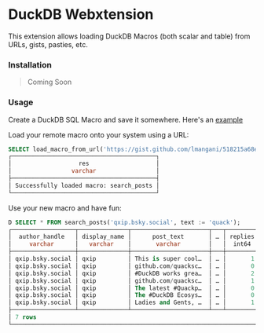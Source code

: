 # DuckDB Webxtension

This extension allows loading DuckDB Macros (both scalar and table) from URLs, gists, pasties, etc.

### Installation

> Coming Soon

### Usage
Create a DuckDB SQL Macro and save it somewhere. Here's an [example](https://gist.github.com/lmangani/518215a68e674ac662537d518799b893)

Load your remote macro onto your system using a URL: 

```sql
SELECT load_macro_from_url('https://gist.github.com/lmangani/518215a68e674ac662537d518799b893/raw/5f305480fdd7468f4ecda3686011bab8e8e711bf/bsky.sql') as res;
┌─────────────────────────────────────────┐
│                   res                   │
│                 varchar                 │
├─────────────────────────────────────────┤
│ Successfully loaded macro: search_posts │
└─────────────────────────────────────────┘
```

Use your new macro and have fun: 

```sql
D SELECT * FROM search_posts('qxip.bsky.social', text := 'quack');
┌──────────────────┬──────────────┬──────────────────────┬───┬─────────┬─────────┬───────┬────────┐
│  author_handle   │ display_name │      post_text       │ … │ replies │ reposts │ likes │ quotes │
│     varchar      │   varchar    │       varchar        │   │  int64  │  int64  │ int64 │ int64  │
├──────────────────┼──────────────┼──────────────────────┼───┼─────────┼─────────┼───────┼────────┤
│ qxip.bsky.social │ qxip         │ This is super cool…  │ … │       1 │       0 │     1 │      0 │
│ qxip.bsky.social │ qxip         │ github.com/quacksc…  │ … │       0 │       1 │     2 │      0 │
│ qxip.bsky.social │ qxip         │ #DuckDB works grea…  │ … │       2 │       3 │    24 │      0 │
│ qxip.bsky.social │ qxip         │ github.com/quacksc…  │ … │       1 │       0 │     0 │      0 │
│ qxip.bsky.social │ qxip         │ The latest #Quackp…  │ … │       0 │       0 │     2 │      0 │
│ qxip.bsky.social │ qxip         │ The #DuckDB Ecosys…  │ … │       0 │       0 │     5 │      0 │
│ qxip.bsky.social │ qxip         │ Ladies and Gents, …  │ … │       1 │       0 │     4 │      0 │
├──────────────────┴──────────────┴──────────────────────┴───┴─────────┴─────────┴───────┴────────┤
│ 7 rows                                                                      9 columns (7 shown) │
└─────────────────────────────────────────────────────────────────────────────────────────────────┘
```
